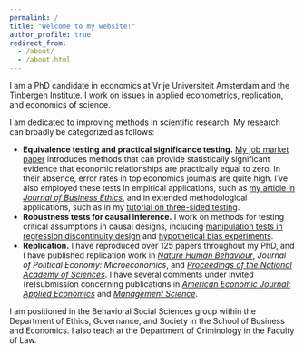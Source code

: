 ```yaml
---
permalink: /
title: "Welcome to my website!"
author_profile: true
redirect_from: 
  - /about/
  - /about.html
---
```


I am a PhD candidate in economics at Vrije Universiteit Amsterdam and the Tinbergen Institute. I work on issues in applied econometrics, replication, and economics of science. 

I am dedicated to improving methods in scientific research. My research can broadly be categorized as follows:
* **Equivalence testing and practical significance testing.** [My job market paper](https://jack-fitzgerald.github.io/files/The_Need_for_Equivalence_Testing_in_Economics.pdf) introduces methods that can provide statistically significant evidence that economic relationships are practically equal to zero. In their absence, error rates in top economics journals are quite high. I’ve also employed these tests in empirical applications, such as [my article in <i>Journal of Business Ethics</i>](https://link.springer.com/article/10.1007/s10551-024-05731-x), and in extended methodological applications, such as in my [tutorial on three-sided testing](https://doi.org/10.31234/osf.io/8y925).
* **Robustness tests for causal inference.** I work on methods for testing critical assumptions in causal designs, including [manipulation tests in regression discontinuity design](https://jack-fitzgerald.github.io/files/RDD_Equivalence.pdf) and [hypothetical bias experiments](https://jack-fitzgerald.github.io/files/Hypothetical_Bias.pdf).
* **Replication.** I have reproduced over 125 papers throughout my PhD, and I have published replication work in [<i>Nature Human Behaviour</i>](https://jack-fitzgerald.github.io/files/WEA23_Replication.pdf), <i>Journal of Political Economy: Microeconomics</i>, and [<i>Proceedings of the National Academy of Sciences</i>](https://www.pnas.org/doi/10.1073/pnas.2403758121). I have several comments under invited (re)submission concerning publications in [<i>American Economic Journal: Applied Economics</i>](https://jack-fitzgerald.github.io/files/VEA24.pdf) and [<i>Management Science</i>](https://jack-fitzgerald.github.io/files/GS22_Replication.pdf).

I am positioned in the Behavioral Social Sciences group within the Department of Ethics, Governance, and Society in the School of Business and Economics. I also teach at the Department of Criminology in the Faculty of Law.
